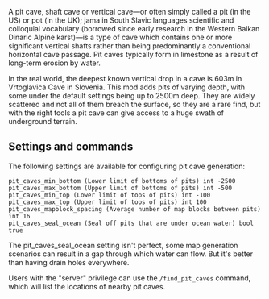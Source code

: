 A pit cave, shaft cave or vertical cave—or often simply called a pit (in the US) or pot (in the UK); jama in South Slavic languages scientific and colloquial vocabulary (borrowed since early research in the Western Balkan Dinaric Alpine karst)—is a type of cave which contains one or more significant vertical shafts rather than being predominantly a conventional horizontal cave passage. Pit caves typically form in limestone as a result of long-term erosion by water.

In the real world, the deepest known vertical drop in a cave is 603m in Vrtoglavica Cave in Slovenia. This mod adds pits of varying depth, with some under the default settings being up to 2500m deep. They are widely scattered and not all of them breach the surface, so they are a rare find, but with the right tools a pit cave can give access to a huge swath of underground terrain.

## Settings and commands

The following settings are available for configuring pit cave generation:

    pit_caves_min_bottom (Lower limit of bottoms of pits) int -2500
    pit_caves_max_bottom (Upper limit of bottoms of pits) int -500
    pit_caves_min_top (Lower limit of tops of pits) int -100
    pit_caves_max_top (Upper limit of tops of pits) int 100
    pit_caves_mapblock_spacing (Average number of map blocks between pits) int 16
    pit_caves_seal_ocean (Seal off pits that are under ocean water) bool true

The pit_caves_seal_ocean setting isn't perfect, some map generation scenarios can result in a gap through which water can flow. But it's better than having drain holes everywhere.

Users with the "server" privilege can use the ``/find_pit_caves`` command, which will list the locations of nearby pit caves.